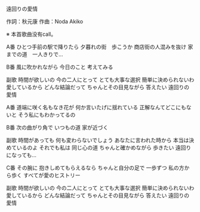 遠回りの愛情

作詞：秋元康
作曲：Noda Akiko

※ 本首歌曲没有call。

A番
ひとつ手前の駅で降りたら
夕暮れの街　歩こうか
商店街の人混みを抜け
家までの道　一人きりで…

B番
風に吹かれながら
今日のこと
考えてみる

副歌
時間が欲しいの
今の二人にとって
とても大事な選択
簡単に決められないわ
愛しているから
どんな結論だって
ちゃんとその目見ながら
答えたい
遠回りの愛情

A番
道端に咲く名もなき花が
何か言いたげに揺れている
正解なんてどこにもないと
そう私にもわかってるの

B番
次の曲がり角で
いつもの道
家が近づく

副歌
時間があっても
何も変わらないでしょう
あなたに言われた時から
本当は決めているのよ
それでも私は
同じ心の道
ちゃんと確かめながら
歩きたい
遠回りになっても…

C番
その腕に
抱きしめてもらえるなら
ちゃんと自分の足で
一歩ずつ
私の方から歩く
すべてが愛のヒストリー

副歌
時間が欲しいの
今の二人にとって
とても大事な選択
簡単に決められないわ
愛しているから
どんな結論だって
ちゃんとその目見ながら
答えたい
遠回りの愛情